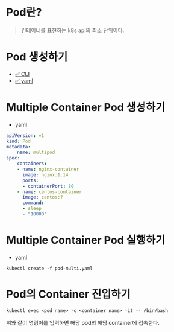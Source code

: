 # Pod란?

> 컨테이너를 표현하는 k8s api의 최소 단위이다.


# Pod 생성하기

* [✅ CLI](https://github.com/Cha-Young-Ho/TIL/tree/main/k8s/Namespace)
* [✅ yaml](https://github.com/Cha-Young-Ho/TIL/tree/main/k8s/Namespace)

# Multiple Container Pod 생성하기

* yaml

```yaml
apiVersion: v1
kind: Pod
metadata:
    name: multipod
spec:
    containers:
    - name: nginx-container
      image: nginx:1.14
      ports:
      - containerPort: 80
    - name: centos-container
      image: centos:7
      command:
      - sleep
      - "10000"
```

# Multiple Container Pod 실행하기

* yaml

```shell
kubectl create -f pod-multi.yaml
```

# Pod의 Container 진입하기

```shell
kubectl exec <pod name> -c <container name> -it -- /bin/bash
```

위와 같이 명령어를 입력하면 해당 pod의 해당 container에 접속한다.




